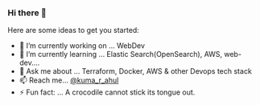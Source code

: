 ### Hi there 👋


Here are some ideas to get you started:

- 🔭 I’m currently working on ... WebDev
- 🌱 I’m currently learning ... Elastic Search(OpenSearch), AWS, web-dev....
- 💬 Ask me about ... Terraform, Docker, AWS & other Devops tech stack
- 📫 Reach me... [@kuma_r_ahul](https://twitter.com/kuma_r_ahul) 
- ⚡ Fun fact: ... A crocodile cannot stick its tongue out.

